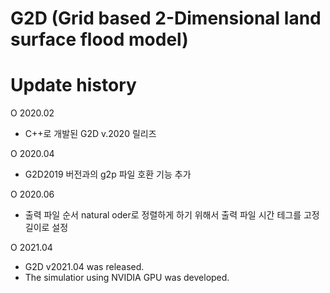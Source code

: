 # G2D (Grid based 2-Dimensional land surface flood model) 

# Update history
O 2020.02
 - C++로 개발된 G2D v.2020 릴리즈
 
O 2020.04 
 - G2D2019 버전과의 g2p 파일 호환 기능 추가
 
O 2020.06 
 - 출력 파일 순서 natural oder로 정렬하게 하기 위해서 출력 파일 시간 테그를 고정 길이로 설정 
 
O 2021.04
 - G2D v2021.04 was released.
 - The simulatior using NVIDIA GPU was developed.
